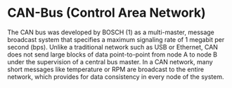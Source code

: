 # CAN-Bus (Control Area Network)

The CAN bus was developed by BOSCH (1) as a multi-master, message broadcast system that specifies a
maximum signaling rate of 1 megabit per second (bps). Unlike a traditional network such as USB or
Ethernet, CAN does not send large blocks of data point-to-point from node A to node B under the
supervision of a central bus master. In a CAN network, many short messages like temperature or RPM
are broadcast to the entire network, which provides for data consistency in every node of the system.